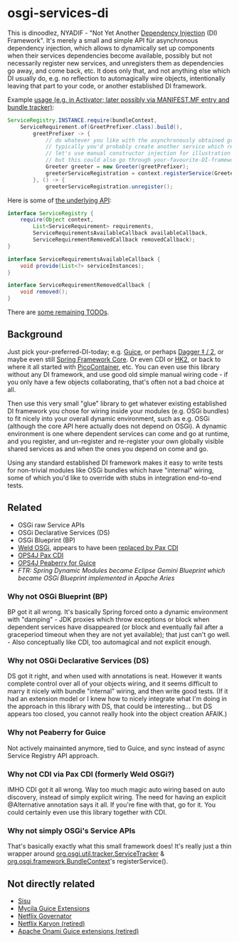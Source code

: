 # osgi-services-di

This is dinoodlez, NYADIF - "Not Yet Another [Dependency Injection](https://en.wikipedia.org/wiki/Dependency_injection) (DI) Framework".  It's merely a small and simple API für asynchronous dependency injection, which allows to dynamically set up components when their services dependencies become available, possibly but not necessarily register new services, and unregisters them as dependencies go away, and come back, etc.  It does only that, and not anything else which DI usually do, e.g. no reflection to automagically wire objects, intentionally leaving that part to your code, or another established DI framework.

Example [usage (e.g. in Activator; later possibly via MANIFEST.MF entry and bundle tracker)](ch.vorburger.osgi.examples.greeter.dinoodlez.provider/src/ch/vorburger/osgi/examples/greeter/dinoodlez/provider/Activator.java):

```java
ServiceRegistry.INSTANCE.require(bundleContext, 
	ServiceRequirement.of(GreetPrefixer.class).build(), 
		greetPrefixer -> {
			// do whatever you like with the asynchronously obtained greetPrefixer here..
			// typically you'd probably create another service which requires it;
			// let's use manual constructor injection for illustration here,
			// but this could also go through your-favourite-DI-framework:
			Greeter greeter = new Greeter(greetPrefixer);
			greeterServiceRegistration = context.registerService(Greeter.class, greeter, null);
		}, () -> {
			greeterServiceRegistration.unregister();
```

Here is some of [the underlying API](ch.vorburger.dinoodlez.osgi/src/ch/vorburger/dinoodlez/ServiceRegistry.java):

```java
interface ServiceRegistry {
    require(Object context,
        List<ServiceRequirement> requirements,
        ServiceRequirementsAvailableCallback availableCallback, 
        ServiceRequirementRemovedCallback removedCallback);
}

interface ServiceRequirementsAvailableCallback {
    void provide(List<?> serviceInstances);
}

interface ServiceRequirementRemovedCallback {
    void removed();
}
```

There are [some remaining TODOs](TODO.txt).

## Background

Just pick your-preferred-DI-today; e.g. [Guice](https://github.com/google/guice/wiki/Motivation), or perhaps [Dagger &#x2021; / 2](http://google.github.io/dagger/users-guide), or maybe even still [Spring Framework Core](http://docs.spring.io/spring/docs/current/spring-framework-reference/html/beans.html#beans-introduction).  Or even CDI or [HK2](https://hk2.java.net), or back to where it all started with [PicoContainer](http://picocontainer.com), etc.  You can even use this library without any DI framework, and use good old simple manual wiring code - if you only have a few objects collaborating, that's often not a bad choice at all.

Then use this very small "glue" library to get whatever existing established DI framework you chose for wiring inside your modules (e.g. OSGi bundles) to fit nicely into your overall dynamic environment, such as e.g. OSGi (although the core API here actually does not depend on OSGi).  A dynamic environment is one where dependent services can come and go at runtime, and you register, and un-register and re-register your own globally visible shared services as and when the ones you depend on come and go.

Using any standard established DI framework makes it easy to write tests for non-trivial modules like OSGi bundles which have "internal" wiring, some of which you'd like to override with stubs in integration end-to-end tests.


## Related

* OSGi raw Service APIs
* OSGi Declarative Services (DS)
* OSGi Blueprint (BP) 
* [Weld OSGi](https://github.com/arcane86/weld-osgi-cdi), appears to have been [replaced by Pax CDI](https://docs.jboss.org/weld/reference/latest/en-US/html/environments.html#_osgi) 
* [OPS4J Pax CDI](https://ops4j1.jira.com/wiki/display/PAXCDI/Pax+CDI)
* [OPS4J Peaberry for Guice](https://github.com/ops4j/peaberry)
* _FTR: Spring Dynamic Modules became Eclipse Gemini Blueprint which became OSGi Blueprint implemented in Apache Aries_

### Why not OSGi Blueprint (BP)

BP got it all wrong.  It's basically Spring forced onto a dynamic environment with "damping" - JDK proxies which throw exceptions or block when dependent services have disappeared (or block and eventually fail after a graceperiod timeout when they are not yet available); that just can't go well. - Also conceptually like CDI, too automagical and not explicit enough.

### Why not OSGi Declarative Services (DS)

DS got it right, and when used with annotations is neat. However it wants complete control over all of your objects wiring, and it seems difficult to marry it nicely with bundle "internal" wiring, and then write good tests.  (If it had an extension model or I knew how to nicely integrate what I'm doing in the approach in this library with DS, that could be interesting... but DS appears too closed, you cannot really hook into the object creation AFAIK.)  

### Why not Peaberry for Guice

Not actively mainainted anymore, tied to Guice, and sync instead of async Service Registry API approach. 

### Why not CDI via Pax CDI (formerly Weld OSGi?)

IMHO CDI got it all wrong.  Way too much magic auto wiring based on auto discovery, instead of simply explicit wiring.  The need for having an explicit @Alternative annotation says it all.  If you're fine with that, go for it.  You could certainly even use this library together with CDI.

### Why not simply OSGi's Service APIs

That's basically exactly what this small framework does!  It's really just a thin wrapper around [org.osgi.util.tracker.ServiceTracker](https://osgi.org/javadoc/r6/core/index.html?org/osgi/util/tracker/ServiceTracker.html) & [org.osgi.framework.BundleContext](https://osgi.org/javadoc/r6/core/index.html?org/osgi/framework/BundleContext.html)'s registerService().


## Not directly related

* [Sisu](https://www.eclipse.org/sisu/)
* [Mycila Guice Extensions](http://code.mycila.com/guice/)
* [Netflix Governator](https://github.com/Netflix/governator)
* [Netflix Karyon (retired)](https://github.com/Netflix/karyon)
* [Apache Onami Guice extensions (retired)](http://onami.apache.org)


